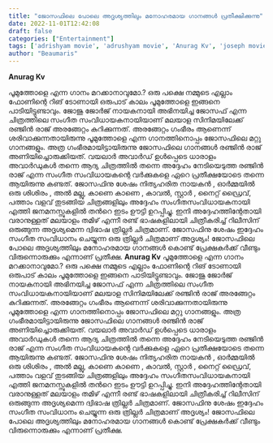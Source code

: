 ```yaml
---
title: "ജോസഫിലെ പോലെ അദൃശ്യത്തിലും മനോഹരമായ ഗാനങ്ങൾ പ്രതീക്ഷിക്കുന്നു"
date: 2022-11-01T12:42:08
draft: false
categories: ["Entertainment"]
tags: ['adrishyam movie', 'adrushyam movie', 'Anurag Kv', 'joseph movie', 'music director ranjin raj', 'ranjin raj']
author: "Beaumaris"
---
```


<strong>Anurag Kv</strong>

പൂമുത്തോളെ എന്ന ഗാനം മറക്കാനാവുമോ.? ഒരു പക്ഷെ നമ്മുടെ എല്ലാം ഫോണിന്റെ റിങ് ടോണായി ഒരുപാട് കാലം പൂമുത്തോളെ ഇങ്ങനെ പാടിയിട്ടുണ്ടാവും. ജോജു ജോർജ് നായകനായി അഭിനയിച്ച ജോസഫ് എന്ന ചിത്രത്തിലെ സംഗീത സംവിധായകനായിയാണ് മലയാള സിനിമയിലേക്ക് രഞ്ജിൻ രാജ് അരങ്ങേറ്റം കുറിക്കുന്നത്. അരങ്ങേറ്റം ഗംഭീരം ആണെന്ന് ശരിവാക്കുന്നതായിരുന്നു പൂമുത്തോളെ എന്ന ഗാനത്തിനൊപ്പം ജോസഫിലെ മറ്റു ഗാനങ്ങളും. അത്ര ഗംഭീരമായിട്ടായിരുന്നു ജോസഫിലെ ഗാനങ്ങൾ രഞ്ജിൻ രാജ് അണിയിച്ചൊരുക്കിയത്. വയലാർ അവാർഡ് ഉൾപ്പെടെ ധാരാളം അവാർഡുകൾ തന്നെ ആദ്യ ചിത്രത്തിൽ തന്നെ അദ്ദേഹം നേടിയെടുത്ത രഞ്ജിൻ രാജ് എന്ന സംഗീത സംവിധായകന്റെ വർക്കുകളെ ഏറെ പ്രതീക്ഷയോടെ തന്നെ ആയിരുന്നു കണ്ടത്. ജോസഫിനു ശേഷം നിത്യഹരിത നായകൻ , ഓർമ്മയിൽ ഒരു ശിശിരം , അൽ മല്ലു, കാണെ കാണെ , കാവൽ, സ്റ്റാർ , നൈറ്റ് ഡ്രൈവ്, പത്താം വളവ് തുടങ്ങിയ ചിത്രങ്ങളിലും അദ്ദേഹം സംഗീതസംവിധായകനായി എത്തി ജനമനസ്സുകളിൽ തൻറെ ഇടം ഊട്ടി ഉറപ്പിച്ചു. ഇനി അദ്ദേഹത്തിന്റേതായി വരാനുള്ളത് മലയാളം തമിഴ് എന്നീ രണ്ട് ഭാഷകളിലായി ചിത്രീകരിച്ച് റിലീസിന് ഒരുങ്ങുന്ന അദൃശ്യമെന്ന ദ്വിഭാഷ ത്രില്ലർ ചിത്രമാണ്. ജോസഫിനു ശേഷം ഇദ്ദേഹം സംഗീത സംവിധാനം ചെയ്യുന്ന ഒരു ത്രില്ലർ ചിത്രമാണ് അദൃശ്യം! ജോസഫിലെ പോലെ അദൃശ്യത്തിലും മനോഹരമായ ഗാനങ്ങൾ കൊണ്ട് പ്രേക്ഷകർക്ക് വീണ്ടും വിരുന്നൊരുക്കും എന്നാണ് പ്രതീക്ഷ.
**Anurag Kv** പൂമുത്തോളെ എന്ന ഗാനം മറക്കാനാവുമോ.? ഒരു പക്ഷെ നമ്മുടെ എല്ലാം ഫോണിന്റെ റിങ് ടോണായി ഒരുപാട് കാലം പൂമുത്തോളെ ഇങ്ങനെ പാടിയിട്ടുണ്ടാവും. ജോജു ജോർജ് നായകനായി അഭിനയിച്ച ജോസഫ് എന്ന ചിത്രത്തിലെ സംഗീത സംവിധായകനായിയാണ് മലയാള സിനിമയിലേക്ക് രഞ്ജിൻ രാജ് അരങ്ങേറ്റം കുറിക്കുന്നത്. അരങ്ങേറ്റം ഗംഭീരം ആണെന്ന് ശരിവാക്കുന്നതായിരുന്നു പൂമുത്തോളെ എന്ന ഗാനത്തിനൊപ്പം ജോസഫിലെ മറ്റു ഗാനങ്ങളും. അത്ര ഗംഭീരമായിട്ടായിരുന്നു ജോസഫിലെ ഗാനങ്ങൾ രഞ്ജിൻ രാജ് അണിയിച്ചൊരുക്കിയത്. വയലാർ അവാർഡ് ഉൾപ്പെടെ ധാരാളം അവാർഡുകൾ തന്നെ ആദ്യ ചിത്രത്തിൽ തന്നെ അദ്ദേഹം നേടിയെടുത്ത രഞ്ജിൻ രാജ് എന്ന സംഗീത സംവിധായകന്റെ വർക്കുകളെ ഏറെ പ്രതീക്ഷയോടെ തന്നെ ആയിരുന്നു കണ്ടത്. ജോസഫിനു ശേഷം നിത്യഹരിത നായകൻ , ഓർമ്മയിൽ ഒരു ശിശിരം , അൽ മല്ലു, കാണെ കാണെ , കാവൽ, സ്റ്റാർ , നൈറ്റ് ഡ്രൈവ്, പത്താം വളവ് തുടങ്ങിയ ചിത്രങ്ങളിലും അദ്ദേഹം സംഗീതസംവിധായകനായി എത്തി ജനമനസ്സുകളിൽ തൻറെ ഇടം ഊട്ടി ഉറപ്പിച്ചു. ഇനി അദ്ദേഹത്തിന്റേതായി വരാനുള്ളത് മലയാളം തമിഴ് എന്നീ രണ്ട് ഭാഷകളിലായി ചിത്രീകരിച്ച് റിലീസിന് ഒരുങ്ങുന്ന അദൃശ്യമെന്ന ദ്വിഭാഷ ത്രില്ലർ ചിത്രമാണ്. ജോസഫിനു ശേഷം ഇദ്ദേഹം സംഗീത സംവിധാനം ചെയ്യുന്ന ഒരു ത്രില്ലർ ചിത്രമാണ് അദൃശ്യം! ജോസഫിലെ പോലെ അദൃശ്യത്തിലും മനോഹരമായ ഗാനങ്ങൾ കൊണ്ട് പ്രേക്ഷകർക്ക് വീണ്ടും വിരുന്നൊരുക്കും എന്നാണ് പ്രതീക്ഷ.
